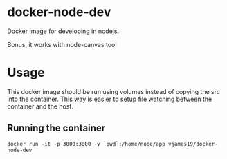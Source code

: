 # docker-node-dev

Docker image for developing in nodejs.

Bonus, it works with node-canvas too!

# Usage

This docker image should be run using volumes instead of copying the src into the container. This way is easier to setup
file watching between the container and the host.

## Running the container
```docker run -it -p 3000:3000 -v `pwd`:/home/node/app vjames19/docker-node-dev```
